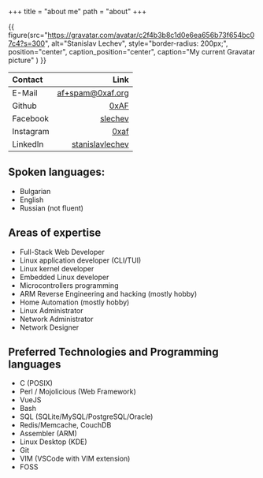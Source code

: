 +++
title = "about me"
path = "about"
+++

<style>
figure {
  display:block;
}
</style>
{{ figure(src="https://gravatar.com/avatar/c2f4b3b8c1d0e6ea656b73f654bc07c4?s=300", 
  alt="Stanislav Lechev", 
  style="border-radius: 200px;",
  position="center", 
  caption_position="center",
  caption="My current Gravatar picture"
) }}


| Contact | Link |
| :--- | ---: |
| E-Mail  | [af+spam@0xaf.org](mailto:af+spam@0xaf.org) |
| Github  | [0xAF](https://github.com/0xAF) |
| Facebook  | [slechev](https://facebook.com/slechev) |
| Instagram  | [0xaf](https://www.instagram.com/0xaf/) |
| LinkedIn  | [stanislavlechev](https://www.linkedin.com/in/stanislavlechev/) |

<script>
var x = document.body.querySelector('a[href^="mailto:"');
x.href = x.href.replace('+spam', '');
x.text = x.text.replace('+spam', '');
</script>


## Spoken languages:
 - Bulgarian
 - English
 - Russian (not fluent)

## Areas of expertise
 - Full-Stack Web Developer
 - Linux application developer (CLI/TUI)
 - Linux kernel developer
 - Embedded Linux developer
 - Microcontrollers programming
 - ARM Reverse Engineering and hacking (mostly hobby)
 - Home Automation (mostly hobby)
 - Linux Administrator
 - Network Administrator
 - Network Designer

## Preferred Technologies and Programming languages
 - C (POSIX)
 - Perl / Mojolicious (Web Framework)
 - VueJS
 - Bash
 - SQL (SQLite/MySQL/PostgreSQL/Oracle)
 - Redis/Memcache, CouchDB
 - Assembler (ARM)
 - Linux Desktop (KDE)
 - Git
 - VIM (VSCode with VIM extension)
 - FOSS
